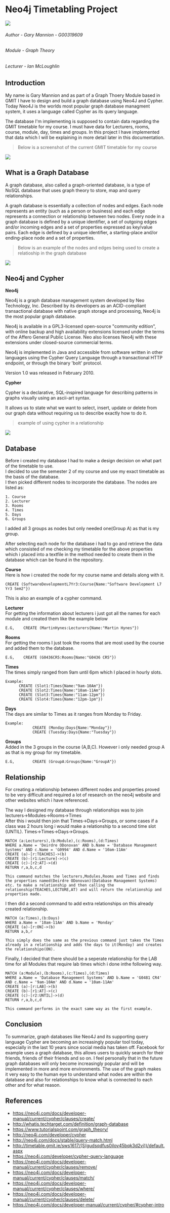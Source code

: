 # Neo4j Timetabling Project

<img src="https://neo4j.com/wp-content/themes/neo4jweb/assets/images/neo4j-logo-2015.png">

###### Author - Gary Mannion - G00319609
###### Module - Graph Theory
###### Lecturer - Ian McLoughlin

## Introduction  
My name is Gary Mannion and as part of a Graph Thoery Module based in GMIT I have to design and build a graph database using Neo4J and Cypher. Today Neo4J is the worlds most popular graph database managment system, it uses a language called Cypher as its query language.

The database I'm implementing is supposed to contain data regarding the GMIT timetable for my course. I must have data for Lecturers, rooms, course, module, day, times and groups. In this project I have implemented that data which I will be explaining in more detail later in this documentation.  

> Below is a screenshot of the current GMIT timetable for my course  
<img src="https://github.com/Gazza1996/Graph-Theory-Project/blob/master/readme%20images/Screenshot%20(6).png">  

## What is a Graph Database  
A graph database, also called a graph-oriented database, is a type of NoSQL database that uses graph theory to store, map and query relationships.   

A graph database is essentially a collection of nodes and edges. Each node represents an entity (such as a person or business) and each edge represents a connection or relationship between two nodes. Every node in a graph database is defined by a unique identifier, a set of outgoing edges and/or incoming edges and a set of properties expressed as key/value pairs. Each edge is defined by a unique identifier, a starting-place and/or ending-place node and a set of properties.  

> Below is an example of the nodes and edges being used to create a relatioship in the graph database  

<img src="http://itknowledgeexchange.techtarget.com/overheard/files/2014/01/Graph-database-sketch.jpg">  

## Neo4j and Cypher  

**Neo4j**  

Neo4j is a graph database management system developed by Neo Technology, Inc. Described by its developers as an ACID-compliant transactional database with native graph storage and processing, Neo4j is the most popular graph database.  

Neo4j is available in a GPL3-licensed open-source "community edition", with online backup and high availability extensions licensed under the terms of the Affero General Public License. Neo also licenses Neo4j with these extensions under closed-source commercial terms.  

Neo4j is implemented in Java and accessible from software written in other languages using the Cypher Query Language through a transactional HTTP endpoint, or through the binary 'bolt' protocol.  

Version 1.0 was released in February 2010.  

**Cypher**  

Cypher is a declarative, SQL-inspired language for describing patterns in graphs visually using an ascii-art syntax.  

It allows us to state what we want to select, insert, update or delete from our graph data without requiring us to describe exactly how to do it.  

> example of using cypher in a relationship

<img src="https://s3.amazonaws.com/dev.assets.neo4j.com/wp-content/uploads/cypher_pattern_simple.png">  

## Database  
Before i created my database I had to make a design decision on what part of the timetable to use.  
I decided to use the semester 2 of my course and use my exact timetable as the basis of the database.  
I then picked different nodes to incorporate the database. The nodes are listed as:  

```
1. Course
2. Lecturer
3. Rooms
4. Times
5. Days
6. Groups
```  
I added all 3 groups as nodes but only needed one(Group A) as that is my group.  

After selecting each node for the database i had to go and retrieve the data which consisted of me checking my timetable for the above properties which i placed into a textfile in the method needed to create them in the database which can be found in the repository.  

**Course**  
Here is how i created the node for my course name and details along with it.  
```
CREATE (SoftwareDevelopmentL7Yr3:Course{Name:"Software Development L7 Yr3 Sem2"})
```  
This is also an example of a cypher command.  

**Lecturer**  
For getting the information about lecturers i just got all the names for each module and created them like the example below
```
E.G,    CREATE (MartinHynes:Lecturers{Name:"Martin Hynes"})
```  

**Rooms**  
For getting the rooms I just took the rooms that are most used by the course and added them to the database.  
```
E.G,    CREATE (G0436CR5:Rooms{Name:"G0436 CR5"})
```

**Times**  
The times simply ranged from 9am until 6pm which I placed in hourly slots.  
```
Example: 
      CREATE (Slot1:Times{Name:"9am-10Am"})
      CREATE (Slot2:Times{Name:"10am-11Am"})
      CREATE (Slot3:Times{Name:"11am-12pm"})
      CREATE (Slot4:Times{Name:"12pm-1pm"})
```

**Days**  
The days are similar to Times as it ranges from Monday to Friday.  
```
Example:
            CREATE (Monday:Days{Name:"Monday"})
            CREATE (Tuesday:Days{Name:"Tuesday"})
```

**Groups**  
Added in the 3 groups in the course (A,B,C). However i only needed group A as that is my group for my timetable.  
```
E.G,        CREATE (GroupA:Groups{Name:"GroupA"})
```

## Relationship  
For creating a relationship between different nodes and properties proved to be very difficult and required a lot of research on the neo4j website and other websites which i have referenced.  

The way I designed my database through relationships was to join lecturers->Modules->Rooms->Times  
After this i would then join that Times->Days->Groups, or some cases if a class was 2 hours long i would make a relationship to a second time slot (UNTIL). Times->Times->Days->Groups.  

```
MATCH (a:Lecturers),(b:Module),(c:Rooms),(d:Times)
WHERE a.Name = 'Deirdre ODonovan' AND b.Name = 'Database Management Systems' AND c.Name = 'G0994' AND d.Name = '10am-11Am'
CREATE (a)-[r:TEACHES]->(b)
CREATE (b)-[r1:Lecture]->(c)
CREATE (c)-[r2:AT]->(d)
RETURN r,a,b,c,d

This command matches the lecturers,Modules,Rooms and Times and finds the properties named(Deirdre ODonovan)(Database Management Systems) etc. to make a relationship and then calling the relationship(TEACHES,LECTURE,AT) and will return the relationship and properties made.
```

I then did a second command to add extra relationships on this already created relationship.  
```
MATCH (a:Times),(b:Days)
WHERE a.Name = '10am-11Am' AND b.Name = 'Monday' 
CREATE (a)-[r:ON]->(b)
RETURN a,b,r 

This simply does the same as the previous command just takes the Times already in a relationship and adds the days to it(Monday) and creates the relationshipo(ON).
```

Finally, I decided that there should be a seperate relationship for the LAB time for all Modules that require lab times which i done inthe following way.  
```
MATCH (a:Module),(b:Rooms),(c:Times),(d:Times)
WHERE a.Name = 'Database Management Systems' AND b.Name = 'G0481 CR4' AND c.Name = '9am-10Am' AND d.Name = '10am-11Am'
CREATE (a)-[r:LAB]->(b)
CREATE (b)-[r1:AT]->(c)
CREATE (c)-[r2:UNTIL]->(d)
RETURN r,a,b,c,d

This command performs in the exact same way as the first example.
```

## Conclusion  
To summarize, graph databases like Neo4J and its supporting query language Cypher are becoming an increasingly popular tool today, especially in the last 10 years since social media has taken off. Facebook for example uses a graph database, this allows users to quickly search for their friends, friends of their friends and so on. I feel personally that in the future graph databases will only become increasingly popular and will be implemented in more and more environments. The use of the graph makes it very easy to the human eye to understand what nodes are within the database and also for relationships to know what is connected to each other and for what reason.  


## References  
- https://neo4j.com/docs/developer-manual/current/cypher/clauses/create/  
- http://whatis.techtarget.com/definition/graph-database
- https://www.tutorialspoint.com/graph_theory/  
- http://neo4j.com/developer/cypher
- http://neo4j.com/docs/stable/query-match.html
- http://timetable.gmit.ie/sws1617/(S(gudsqdfus0ilov45bqk3d2vi))/default.aspx
- https://neo4j.com/developer/cypher-query-language
- https://neo4j.com/docs/developer-manual/current/cypher/clauses/remove/
- https://neo4j.com/docs/developer-manual/current/cypher/clauses/match/
- https://neo4j.com/docs/developer-manual/current/cypher/clauses/where/
- https://neo4j.com/docs/developer-manual/current/cypher/clauses/delete/
- https://neo4j.com/docs/developer-manual/current/cypher/#cypher-intro
